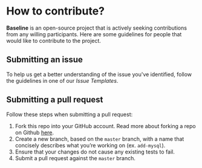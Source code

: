 # How to contribute?

__Baseline__ is an open-source project that is actively seeking contributions from any willing participants. Here are some guidelines for people that would like to contribute to the project.

## Submitting an issue

To help us get a better understanding of the issue you've identified, follow the guidelines in one of our *Issue Templates*.

## Submitting a pull request

Follow these steps when submitting a pull request:

1. Fork this repo into your GitHub account. Read more about forking a repo on Github [here](https://help.github.com/articles/fork-a-repo/).
1. Create a new branch, based on the `master` branch, with a name that concisely describes what you’re working on (ex. `add-mysql`).
1. Ensure that your changes do not cause any existing tests to fail.
1. Submit a pull request against the `master` branch.
